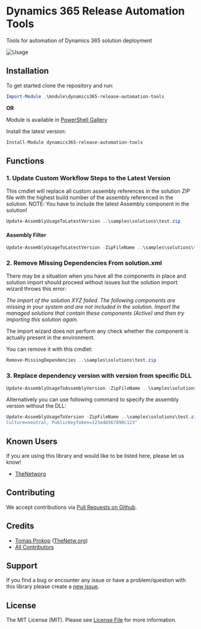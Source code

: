# Dynamics 365 Release Automation Tools
Tools for automation of Dynamics 365 solution deployment

![Usage](https://media.giphy.com/media/dtBYOo7T6APTEHXOno/giphy.gif)



## Installation
To get started clone the repository and run:

```powershell
Import-Module .\module\dynamics365-release-automation-tools
```

**OR**

Module is available in [PowerShell Gallery](https://www.powershellgallery.com/packages/dynamics365-release-automation-tools)

Install the latest version:

```powershell
Install-Module dynamics365-release-automation-tools
```

## Functions

### 1. Update Custom Workflow Steps to the Latest Version

This cmdlet will replace all custom assembly references in the solution ZIP file with the highest build number of the assembly referenced in the solution. NOTE: You have to include the latest Assembly component in the solution! 

```powershell
Update-AssemblyUsageToLatestVersion ..\samples\solutions\test.zip
```

#### Assembly Filter
```powershell
Update-AssemblyUsageToLatestVersion -ZipFileName ..\samples\solutions\test.zip -AssemblyName TNTGTools
```

### 2. Remove Missing Dependencies From solution.xml

There may be a situation when you have all the components in place and solution import should proceed without issues but the solution import wizard throws this error:

*The import of the solution XYZ failed. The following components are missing in your system and are not included in the solution. Import the managed solutions that contain these components (Active) and then try importing this solution again.*

The import wizard does not perform any check whether the component is actually present in the environment.

You can remove it with this cmdlet:

```powershell
Remove-MissingDependencies ..\samples\solutions\test.zip
```

### 3. Replace dependency version with version from specific DLL
```powershell
Update-AssemblyUsageToAssemblyVersion -ZipFileName ..\samples\solutions\test.zip -AssemblyPath ..\samples\assemblies\assembly.dll
```
Alternatively you can use following command to specify the assembly version without the DLL:
```powershell
Update-AssemblyUsageToVersion -ZipFileName ..\samples\solutions\test.zip -AssemblyName Test -AssemblyVersion "1.0.0.0" -AssemblyFQN "TestAssembly.Test, version=1.0.0.0, 
Culture=neutral, PublicKeyToken=123a4b567890c123"
```

## Known Users
If you are using this library and would like to be listed here, please let us know!
- [TheNetworg](https://blog.thenetw.org)

## Contributing
We accept contributions via [Pull Requests on Github](https://github.com/TheNetworg/dynamics365-release-automation-tools).

## Credits
- [Tomas Prokop](https://github.com/TomProkop) ([TheNetw.org](https://thenetw.org))
- [All Contributors](https://github.com/TheNetworg/dynamics365-release-automation-tools/contributors)

## Support
If you find a bug or encounter any issue or have a problem/question with this library please create a [new issue](https://github.com/TheNetworg/dynamics365-release-automation-tools/issues).

## License
The MIT License (MIT). Please see [License File](https://github.com/TheNetworg/dynamics365-release-automation-tools/blob/master/LICENSE) for more information.
